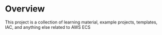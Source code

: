 # Overview 
This project is a collection of learning material, example projects, templates, IAC, and anything else 
related to AWS ECS
